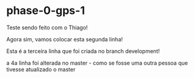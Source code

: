 phase-0-gps-1
=============

Teste sendo feito com o Thiago!

Agora sim, vamos colocar esta segunda linha!

Esta é a terceira linha que foi criada no branch development!

a 4a linha foi alterada no master - como se fosse uma outra pessoa que tivesse atualizado o master
